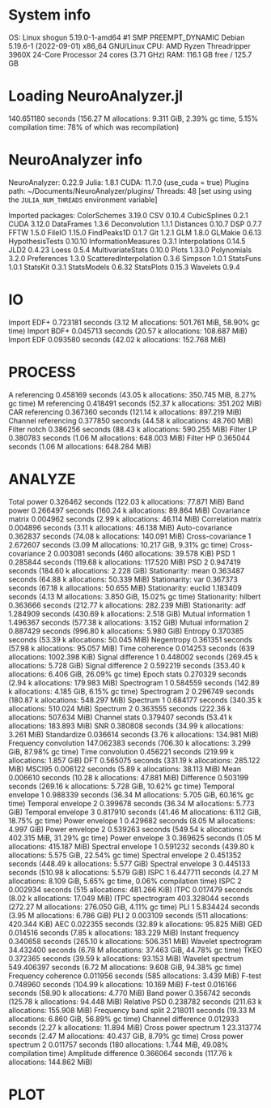 # System info

OS: Linux shogun 5.19.0-1-amd64 #1 SMP PREEMPT_DYNAMIC Debian 5.19.6-1 (2022-09-01) x86_64 GNU/Linux
CPU: AMD Ryzen Threadripper 3960X 24-Core Processor 24 cores (3.71 GHz)
RAM: 116.1 GB free / 125.7 GB

# Loading NeuroAnalyzer.jl

140.651180 seconds (156.27 M allocations: 9.311 GiB, 2.39% gc time, 5.15% compilation time: 78% of which was recompilation)

# NeuroAnalyzer info

NeuroAnalyzer: 0.22.9
        Julia: 1.8.1
         CUDA: 11.7.0 (use_cuda = true)
 Plugins path: ~/Documents/NeuroAnalyzer/plugins/
      Threads: 48 [set using using the `JULIA_NUM_THREADS` environment variable]

Imported packages:
            ColorSchemes 3.19.0
                     CSV 0.10.4
            CubicSplines 0.2.1
                    CUDA 3.12.0
              DataFrames 1.3.6
           Deconvolution 1.1.1
               Distances 0.10.7
                     DSP 0.7.7
                    FFTW 1.5.0
                  FileIO 1.15.0
             FindPeaks1D 0.1.7
                     Git 1.2.1
                     GLM 1.8.0
                 GLMakie 0.6.13
         HypothesisTests 0.10.10
     InformationMeasures 0.3.1
          Interpolations 0.14.5
                    JLD2 0.4.23
                   Loess 0.5.4
       MultivariateStats 0.10.0
                   Plots 1.33.0
             Polynomials 3.2.0
             Preferences 1.3.0
  ScatteredInterpolation 0.3.6
                 Simpson 1.0.1
               StatsFuns 1.0.1
                StatsKit 0.3.1
             StatsModels 0.6.32
              StatsPlots 0.15.3
                Wavelets 0.9.4

# IO

Import EDF+               0.723181 seconds (3.12 M allocations: 501.761 MiB, 58.90% gc time)
Import BDF+               0.045713 seconds (20.57 k allocations: 108.687 MiB)
Import EDF                0.093580 seconds (42.02 k allocations: 152.768 MiB)

# PROCESS

A referencing             0.458169 seconds (43.05 k allocations: 350.745 MiB, 8.27% gc time)
M referencing             0.418491 seconds (52.37 k allocations: 351.202 MiB)
CAR referencing           0.367360 seconds (121.14 k allocations: 897.219 MiB)
Channel referencing       0.377850 seconds (44.58 k allocations: 48.760 MiB)
Filter notch              0.386256 seconds (88.43 k allocations: 590.255 MiB)
Filter LP                 0.380783 seconds (1.06 M allocations: 648.003 MiB)
Filter HP                 0.365044 seconds (1.06 M allocations: 648.284 MiB)

# ANALYZE

Total power               0.326462 seconds (122.03 k allocations: 77.871 MiB)
Band power                0.266497 seconds (160.24 k allocations: 89.864 MiB)
Covariance matrix         0.004962 seconds (2.99 k allocations: 46.114 MiB)
Correlation matrix        0.004896 seconds (3.11 k allocations: 46.138 MiB)
Auto-covariance           0.362837 seconds (74.08 k allocations: 140.091 MiB)
Cross-covariance 1        2.672607 seconds (3.09 M allocations: 10.217 GiB, 9.31% gc time)
Cross-covariance 2        0.003081 seconds (460 allocations: 39.578 KiB)
PSD 1                     0.285844 seconds (119.68 k allocations: 117.520 MiB)
PSD 2                     0.947419 seconds (184.60 k allocations: 2.228 GiB)
Stationarity: mean        0.363487 seconds (64.88 k allocations: 50.339 MiB)
Stationarity: var         0.367373 seconds (67.18 k allocations: 50.655 MiB)
Stationarity: euclid      1.183409 seconds (4.13 M allocations: 3.850 GiB, 15.02% gc time)
Stationarity: hilbert     0.363666 seconds (212.77 k allocations: 282.239 MiB)
Stationarity: adf         1.284909 seconds (430.69 k allocations: 2.518 GiB)
Mutual information 1      1.496367 seconds (577.38 k allocations: 3.152 GiB)
Mutual information 2      0.887429 seconds (996.80 k allocations: 5.980 GiB)
Entropy                   0.370385 seconds (53.39 k allocations: 50.045 MiB)
Negentropy                0.361351 seconds (57.98 k allocations: 95.057 MiB)
Time coherence            0.014253 seconds (639 allocations: 1002.398 KiB)
Signal difference 1       0.448002 seconds (269.45 k allocations: 5.728 GiB)
Signal difference 2       0.592219 seconds (353.40 k allocations: 6.406 GiB, 26.09% gc time)
Epoch stats               0.270329 seconds (2.94 k allocations: 179.983 MiB)
Spectrogram 1             0.584559 seconds (142.89 k allocations: 4.185 GiB, 6.15% gc time)
Spectrogram 2             0.296749 seconds (180.87 k allocations: 548.297 MiB)
Spectrum 1                0.684177 seconds (340.35 k allocations: 510.024 MiB)
Spectrum 2                0.363555 seconds (222.36 k allocations: 507.634 MiB)
Channel stats             0.379407 seconds (53.41 k allocations: 183.893 MiB)
SNR                       0.380808 seconds (34.99 k allocations: 3.261 MiB)
Standardize               0.036614 seconds (3.76 k allocations: 134.981 MiB)
Frequency convolution   147.062383 seconds (706.30 k allocations: 3.299 GiB, 87.98% gc time)
Time convolution          0.456221 seconds (219.99 k allocations: 1.857 GiB)
DFT                       0.565075 seconds (331.19 k allocations: 285.122 MiB)
MSCI95                    0.006122 seconds (5.89 k allocations: 38.113 MiB)
Mean                      0.006610 seconds (10.28 k allocations: 47.881 MiB)
Difference                0.503199 seconds (269.16 k allocations: 5.728 GiB, 10.62% gc time)
Temporal envelope 1       0.988339 seconds (36.34 M allocations: 5.705 GiB, 60.16% gc time)
Temporal envelope 2       0.399678 seconds (36.34 M allocations: 5.773 GiB)
Temporal envelope 3       0.817910 seconds (41.46 M allocations: 6.112 GiB, 18.75% gc time)
Power envelope 1          0.429682 seconds (8.05 M allocations: 4.997 GiB)
Power envelope 2          0.539263 seconds (549.54 k allocations: 402.315 MiB, 31.29% gc time)
Power envelope 3          0.369625 seconds (1.05 M allocations: 415.187 MiB)
Spectral envelope 1       0.591232 seconds (439.80 k allocations: 5.575 GiB, 22.54% gc time)
Spectral envelope 2       0.451352 seconds (448.49 k allocations: 5.577 GiB)
Spectral envelope 3       0.445133 seconds (510.98 k allocations: 5.579 GiB)
ISPC 1                    6.447711 seconds (4.27 M allocations: 8.109 GiB, 5.65% gc time, 0.06% compilation time)
ISPC 2                    0.002934 seconds (515 allocations: 481.266 KiB)
ITPC                      0.017479 seconds (8.02 k allocations: 17.049 MiB)
ITPC spectrogram        403.328044 seconds (272.27 M allocations: 276.050 GiB, 4.11% gc time)
PLI 1                     5.834424 seconds (3.95 M allocations: 6.786 GiB)
PLI 2                     0.003109 seconds (511 allocations: 420.344 KiB)
AEC                       0.022355 seconds (32.89 k allocations: 95.825 MiB)
GED                       0.014516 seconds (7.85 k allocations: 183.229 MiB)
Instant frequency         0.340658 seconds (265.10 k allocations: 506.351 MiB)
Wavelet spectrogram      34.432400 seconds (6.78 M allocations: 37.463 GiB, 44.78% gc time)
TKEO                      0.372365 seconds (39.59 k allocations: 93.153 MiB)
Wavelet spectrum        549.406397 seconds (6.72 M allocations: 9.608 GiB, 94.38% gc time)
Frequency coherence       0.011956 seconds (585 allocations: 3.439 MiB)
F-test                    0.748960 seconds (104.99 k allocations: 10.169 MiB)
F-test                    0.016166 seconds (58.90 k allocations: 4.770 MiB)
Band power                0.356742 seconds (125.78 k allocations: 94.448 MiB)
Relative PSD              0.238782 seconds (211.63 k allocations: 155.908 MiB)
Frequency band split      2.218011 seconds (19.33 M allocations: 6.860 GiB, 56.89% gc time)
Channel difference        0.012933 seconds (2.27 k allocations: 11.894 MiB)
Cross power spectrum 1   23.313774 seconds (2.47 M allocations: 40.437 GiB, 8.79% gc time)
Cross power spectrum 2    0.011757 seconds (180 allocations: 1.744 MiB, 49.08% compilation time)
Amplitude difference      0.366064 seconds (117.76 k allocations: 144.862 MiB)

# PLOT

